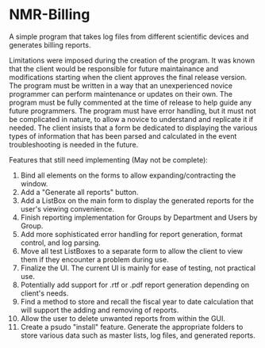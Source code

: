# NMR-Billing
A simple program that takes log files from different scientific devices and generates billing reports.

Limitations were imposed during the creation of the program. It was known that the client would be responsible for future maintainance and modifications starting when the client approves the final release version. The program must be written in a way that an unexperienced novice programmer can perform maintenance or updates on their own. The program must be fully commented at the time of release to help guide any future programmers. The program must have error handling, but it must not be complicated in nature, to allow a novice to understand and replicate it if needed. The client insists that a form be dedicated to displaying the various types of information that has been parsed and calculated in the event troubleshooting is needed in the future.

Features that still need implementing (May not be complete):
1. Bind all elements on the forms to allow expanding/contracting the window.
2. Add a "Generate all reports" button.
3. Add a ListBox on the main form to display the generated reports for the user's viewing convenience.
4. Finish reporting implementation for Groups by Department and Users by Group.
5. Add more sophisticated error handling for report generation, format control, and log parsing.
6. Move all test ListBoxes to a separate form to allow the client to view them if they encounter a problem during use.
7. Finalize the UI. The current UI is mainly for ease of testing, not practical use.
8. Potentially add support for .rtf or .pdf report generation depending on client's needs.
9. Find a method to store and recall the fiscal year to date calculation that will support the adding and removing of reports.
10. Allow the user to delete unwanted reports from within the GUI.
11. Create a psudo "install" feature. Generate the appropriate folders to store various data such as master lists, log files, and 
    generated reports.
